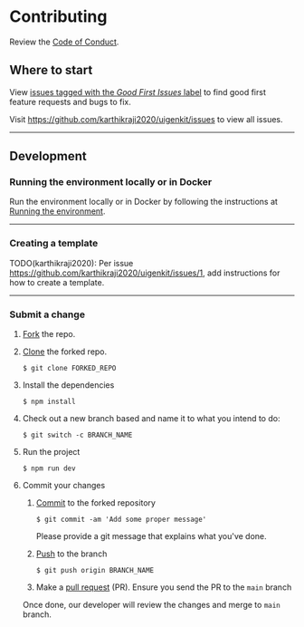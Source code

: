 # Contributing

Review the [Code of Conduct](CODE_OF_CONDUCT.md).

## Where to start

View [issues tagged with the _Good First Issues_ label](https://github.com/karthikraji2020/uigenkit/issues/labels/good%20first%20issue) to find good first feature requests and bugs to fix.

Visit https://github.com/karthikraji2020/uigenkit/issues to view all issues.

---

## Development

### Running the environment locally or in Docker

Run the environment locally or in Docker by following the instructions at [Running the environment](RUN_ENVIRONMENT.MD).

---

### Creating a template

TODO(karthikraji2020): Per issue https://github.com/karthikraji2020/uigenkit/issues/1, add instructions for how to create a template.

---

### Submit a change

1. [Fork](https://docs.github.com/en/get-started/quickstart/fork-a-repo) the repo.
1. [Clone](https://docs.github.com/en/get-started/quickstart/fork-a-repo) the forked repo.
   ```
   $ git clone FORKED_REPO
   ```
1. Install the dependencies
   ```
   $ npm install
   ```
1. Check out a new branch based and name it to what you intend to do:
   ```
   $ git switch -c BRANCH_NAME
   ```
1. Run the project
   ```
   $ npm run dev
   ```
1. Commit your changes

   1. [Commit](https://github.com/git-guides/git-commit) to the forked repository

      ```
      $ git commit -am 'Add some proper message'
      ```

      Please provide a git message that explains what you've done.

   1. [Push](https://github.com/git-guides/git-push) to the branch
      ```
      $ git push origin BRANCH_NAME
      ```
   1. Make a [pull request](https://github.com/git-guides/git-pull) (PR). Ensure you send the PR to the `main` branch

   Once done, our developer will review the changes and merge to `main` branch.